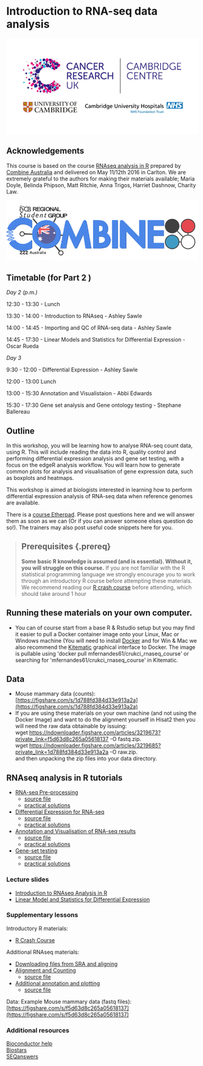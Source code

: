 # Introduction to RNA-seq data analysis 

![](images/CRUK_Cambridge_logo_small.jpg)


## Acknowledgements

This course is based on the course [RNAseq analysis in R](http://combine-australia.github.io/2016-05-11-RNAseq/) prepared by [Combine Australia](https://combine.org.au/) and delivered on May 11/12th 2016 in Carlton. We are extremely grateful to the authors for making their materials available; Maria Doyle, Belinda Phipson, Matt Ritchie, Anna Trigos, Harriet Dashnow, Charity Law.

![](images/combine_banner_small.png)

## Timetable (for Part 2 )

_Day 2 (p.m.)_

12:30 - 13:30 - Lunch

13:30 - 14:00 - Introduction to RNAseq - Ashley Sawle

14:00 - 14:45 - Importing and QC of RNA-seq data - Ashley Sawle

14:45 - 17:30 - Linear Models and Statistics for Differential Expression - Oscar Rueda

_Day 3_

9:30 - 12:00 - Differential Expression - Ashley Sawle

12:00 - 13:00 Lunch

13:00 - 15:30 Annotation and Visualistaion - Abbi Edwards

15:30 - 17:30 Gene set analysis and Gene ontology testing - Stephane Ballereau

## Outline

In this workshop, you will be learning how to analyse RNA-seq count data, using R. This will include reading the data into R, quality control and performing differential expression analysis and gene set testing, with a focus on the edgeR analysis workflow. You will learn how to generate common plots for analysis and visualisation of gene expression data, such as boxplots and heatmaps. 

This workshop is aimed at biologists interested in learning how to perform differential expression analysis of RNA-seq data when reference genomes are available. 

There is a [course Etherpad](https://tinyurl.com/RNAseq092018). Please post questions here and we will answer them as soon as we can (Or if you can answer someone elses question do so!). The trainers may also post useful code snippets here for you.

> ## Prerequisites {.prereq}
>
> __**Some basic R knowledge is assumed (and is essential). Without it, you will struggle on this course.**__ 
> If you are not familiar with the R statistical programming language we
> strongly encourage you to work through an introductory R course before
> attempting these materials.
> We recommend reading our [R crash course](https://bioinformatics-core-shared-training.github.io/r-crash-course/)
> before attending, which should take around 1 hour
>

## Running these materials on your own computer.
- You can of course start from a base R & Rstudio setup but you may find it easier to pull a Docker
container image onto your Linux, Mac or Windows machine (You will need to install [Docker](https://www.docker.com/community-edition) and for Win & Mac we also recommend the [Kitematic](https://github.com/docker/kitematic ) graphical interface to Docker. The image is pullable using 'docker pull mfernandes61/crukci_rnaseq_course'
or searching for 'mfernandes61/crukci_rnaseq_course' in Kitematic.

## Data

- Mouse mammary data (counts): [https://figshare.com/s/1d788fd384d33e913a2a](https://figshare.com/s/1d788fd384d33e913a2a)
- If you are using these materials on your own machine (and not using the Docker Image) and want to do the alignment
yourself in Hisat2 then you will need the raw data obtainable by issuing:   
wget https://ndownloader.figshare.com/articles/3219673?private_link=f5d63d8c265a05618137 -O fastq.zip.  
wget https://ndownloader.figshare.com/articles/3219685?private_link=1d788fd384d33e913a2a -O raw.zip.  
and then unpacking the zip files into your data directory.   

## RNAseq analysis in R tutorials

- [RNA-seq Pre-processing](html/02_Preprocessing_Data.nb.html)
    + [source file](Course_Materials/02_Preprocessing_Data.Rmd)
    + [practical solutions](Course_Materials/solutions/02_Preprocessing_Data.Solutions.Rmd)
- [Differential Expression for RNA-seq](html/04_DE_analysis_with_edgeR.nb.html)
    + [source file](Course_Materials/04_DE_analysis_with_edgeR.Rmd)
    + [practical solutions](Course_Materials/solutions/04_DE_analysis_with_edgeR.Solutions.Rmd)
- [Annotation and Visualisation of RNA-seq results](html/05_Annotation_and_Visualisation.nb.html)
    + [source file](Course_Materials/05_Annotation_and_Visualisation.Rmd)
    + [practical solutions](Course_Materials/solutions/05_Annotation_and_Visualisation.Solutions.Rmd)
- [Gene-set testing](html/06_Gene_set_testing.nb.html)
    + [source file](Course_Materials/06_Gene_set_testing.Rmd)
    + [practical solutions](Course_Materials/solutions/06_Gene_set_testing.Solutions.Rmd)
    
### Lecture slides

- [Introduction to RNAseq Analysis in R](html/00_Introduction_to_RNAseq_Analysis.html)
- [Linear Model and Statistics for Differential Expression](slides/LinearModels.pdf)

### Supplementary lessons

Introductory R materials:

- [R Crash Course](https://bioinformatics-core-shared-training.github.io/r-crash-course/)

Additional RNAseq materials:

- [Downloading files from SRA and aligning](Supplementary_Materials/S1_Getting_raw_reads_from_SRA.nb.html)
- [Alignment and Counting](Supplementary_Materials/S2_Read_Counts_with_Subread.html)
    + [source file](Supplementary_Materials/S2_Read_Counts_with_Subread.Rmd)
- [Additional annotation and plotting](Supplementary_Materials/S3_Annotation_and_Visualisation.html)
    + [source file](Supplementary_Materials/S3_Annotation_and_Visualisation.Rmd)

Data: Example Mouse mammary data (fastq files): 
	[https://figshare.com/s/f5d63d8c265a05618137](https://figshare.com/s/f5d63d8c265a05618137)

### Additional resources

[Bioconductor help](https://www.bioconductor.org/help/)  
[Biostars](https://www.biostars.org/)  
[SEQanswers](http://seqanswers.com/)  
